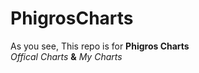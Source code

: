 # PhigrosCharts
As you see, This repo is for **Phigros Charts**
<br>
*Offical Charts* **&** *My Charts*
